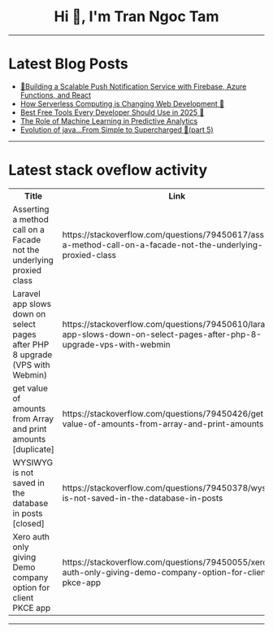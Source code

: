 <h1 align="center">Hi 👋, I'm Tran Ngoc Tam</h1>

---

# Latest Blog Posts 
<!-- BLOG-POST-LIST:START -->
- [🚀Building a Scalable Push Notification Service with Firebase, Azure Functions, and React](https://dev.to/champcbg/building-a-scalable-push-notification-service-with-firebase-azure-functions-and-react-cha)
- [How Serverless Computing is Changing Web Development 🚀](https://dev.to/jaykrishna_dogne/how-serverless-computing-is-changing-web-development-5h2o)
- [Best Free Tools Every Developer Should Use in 2025 🚀](https://dev.to/jaykrishna_dogne/best-free-tools-every-developer-should-use-in-2025-24ka)
- [The Role of Machine Learning in Predictive Analytics](https://dev.to/raajaryan/the-role-of-machine-learning-in-predictive-analytics-427n)
- [Evolution of java...From Simple to Supercharged 🚀&lpar;part 5&rpar;](https://dev.to/sona_08/evolution-of-javafrom-simple-to-supercharged-part-5-igc)
<!-- BLOG-POST-LIST:END -->

---

# Latest stack oveflow activity
<table>
  <tr><th>Title</th><th>Link</th></tr>
  <!-- STACKOVERFLOW:START --><tr><td>Asserting a method call on a Facade not the underlying proxied class</td><td>https://stackoverflow.com/questions/79450617/asserting-a-method-call-on-a-facade-not-the-underlying-proxied-class</td></tr><tr><td>Laravel app slows down on select pages after PHP 8 upgrade &lpar;VPS with Webmin&rpar;</td><td>https://stackoverflow.com/questions/79450610/laravel-app-slows-down-on-select-pages-after-php-8-upgrade-vps-with-webmin</td></tr><tr><td>get value of amounts from Array and print amounts [duplicate]</td><td>https://stackoverflow.com/questions/79450426/get-value-of-amounts-from-array-and-print-amounts</td></tr><tr><td>WYSIWYG is not saved in the database in posts [closed]</td><td>https://stackoverflow.com/questions/79450378/wysiwyg-is-not-saved-in-the-database-in-posts</td></tr><tr><td>Xero auth only giving Demo company option for client PKCE app</td><td>https://stackoverflow.com/questions/79450055/xero-auth-only-giving-demo-company-option-for-client-pkce-app</td></tr><!-- STACKOVERFLOW:END -->
</table>

---



